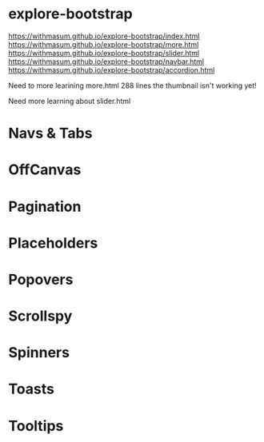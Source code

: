 # explore-bootstrap
https://withmasum.github.io/explore-bootstrap/index.html
https://withmasum.github.io/explore-bootstrap/more.html
https://withmasum.github.io/explore-bootstrap/slider.html
https://withmasum.github.io/explore-bootstrap/navbar.html
https://withmasum.github.io/explore-bootstrap/accordion.html



Need to more learining 
more.html 288 lines the thumbnail isn't working yet!

Need more learning about slider.html 



# Navs & Tabs
# OffCanvas
# Pagination
# Placeholders
# Popovers
# Scrollspy
# Spinners 
# Toasts
# Tooltips





